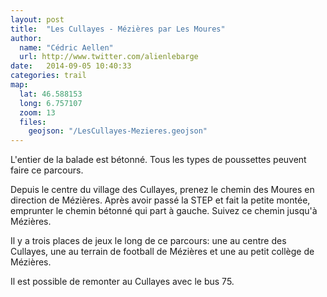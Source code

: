 ```yaml
---
layout: post
title:  "Les Cullayes - Mézières par Les Moures"
author:
  name: "Cédric Aellen"
  url: http://www.twitter.com/alienlebarge
date:   2014-09-05 10:40:33
categories: trail
map:
  lat: 46.588153
  long: 6.757107
  zoom: 13
  files:
    geojson: "/LesCullayes-Mezieres.geojson"
---
```


L'entier de la balade est bétonné. Tous les types de poussettes peuvent faire ce parcours.

Depuis le centre du village des Cullayes, prenez le chemin des Moures en direction de Mézières. Après avoir passé la STEP et fait la petite montée, emprunter le chemin bétonné qui part à gauche. Suivez ce chemin jusqu'à Mézières.

Il y a trois places de jeux le long de ce parcours: une au centre des Cullayes, une au terrain de football de Mézières et une au petit collège de Mézières.

Il est possible de remonter au Cullayes avec le bus 75.
